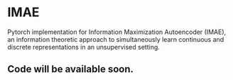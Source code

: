 # IMAE

Pytorch implementation for Information Maximization Autoencoder
(IMAE), an information theoretic approach to simultaneously learn continuous and
discrete representations in an unsupervised setting.



## Code will be available soon. 
